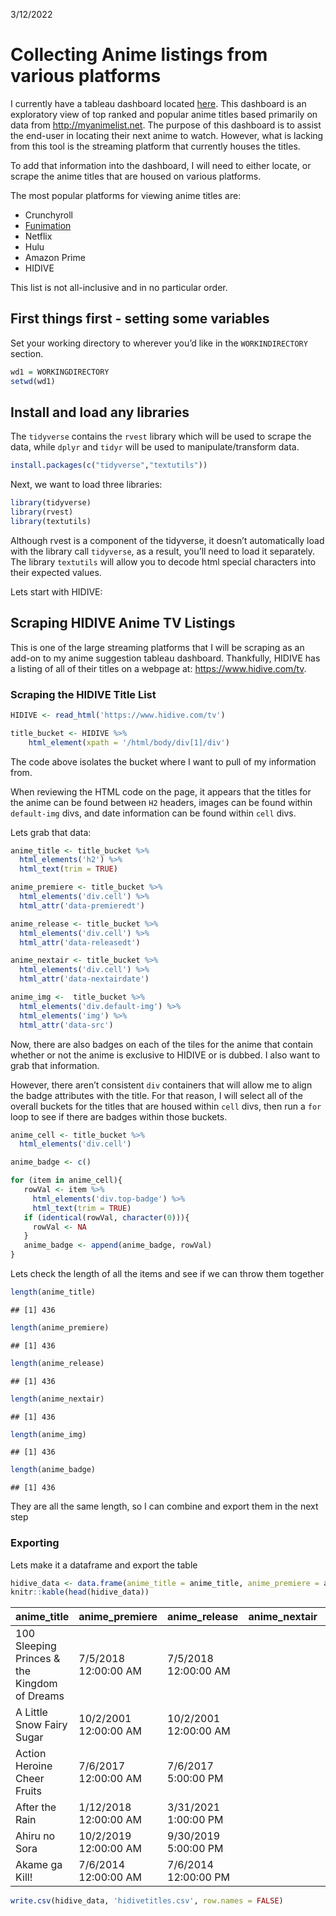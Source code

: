 3/12/2022

# Collecting Anime listings from various platforms

I currently have a tableau dashboard located
[here](https://public.tableau.com/app/profile/patrick.mendoza5877/viz/WhatAnimetoWatchNextMyAnimeList/Dashboard).
This dashboard is an exploratory view of top ranked and popular anime
titles based primarily on data from <http://myanimelist.net>. The
purpose of this dashboard is to assist the end-user in locating their
next anime to watch. However, what is lacking from this tool is the
streaming platform that currently houses the titles.

To add that information into the dashboard, I will need to either
locate, or scrape the anime titles that are housed on various platforms.

The most popular platforms for viewing anime titles are:

-   Crunchyroll
-   [Funimation](https://github.com/patmendoza330/funimationtitles)
-   Netflix
-   Hulu
-   Amazon Prime
-   HIDIVE

This list is not all-inclusive and in no particular order.

## First things first - setting some variables

Set your working directory to wherever you’d like in the
`WORKINDIRECTORY` section.

``` r
wd1 = WORKINGDIRECTORY
setwd(wd1)
```

## Install and load any libraries

The `tidyverse` contains the `rvest` library which will be used to
scrape the data, while `dplyr` and `tidyr` will be used to
manipulate/transform data.

``` r
install.packages(c("tidyverse","textutils"))
```

Next, we want to load three libraries:

``` r
library(tidyverse)
library(rvest)
library(textutils)
```

Although rvest is a component of the tidyverse, it doesn’t automatically
load with the library call `tidyverse`, as a result, you’ll need to load
it separately. The library `textutils` will allow you to decode html
special characters into their expected values.

Lets start with HIDIVE:

## Scraping HIDIVE Anime TV Listings

This is one of the large streaming platforms that I will be scraping as
an add-on to my anime suggestion tableau dashboard. Thankfully, HIDIVE
has a listing of all of their titles on a webpage at:
<https://www.hidive.com/tv>.

### Scraping the HIDIVE Title List

``` r
HIDIVE <- read_html('https://www.hidive.com/tv')

title_bucket <- HIDIVE %>%
    html_element(xpath = '/html/body/div[1]/div')
```

The code above isolates the bucket where I want to pull of my
information from.

When reviewing the HTML code on the page, it appears that the titles for
the anime can be found between `H2` headers, images can be found within
`default-img` divs, and date information can be found within `cell`
divs.

Lets grab that data:

``` r
anime_title <- title_bucket %>%
  html_elements('h2') %>%
  html_text(trim = TRUE)

anime_premiere <- title_bucket %>%
  html_elements('div.cell') %>%
  html_attr('data-premieredt')

anime_release <- title_bucket %>%
  html_elements('div.cell') %>%
  html_attr('data-releasedt')

anime_nextair <- title_bucket %>%
  html_elements('div.cell') %>%
  html_attr('data-nextairdate')

anime_img <-  title_bucket %>%
  html_elements('div.default-img') %>%
  html_elements('img') %>%
  html_attr('data-src')
```

Now, there are also badges on each of the tiles for the anime that
contain whether or not the anime is exclusive to HIDIVE or is dubbed. I
also want to grab that information.

However, there aren’t consistent `div` containers that will allow me to
align the badge attributes with the title. For that reason, I will
select all of the overall buckets for the titles that are housed within
`cell` divs, then run a `for` loop to see if there are badges within
those buckets.

``` r
anime_cell <- title_bucket %>%
  html_elements('div.cell')

anime_badge <- c()

for (item in anime_cell){
   rowVal <- item %>%
     html_elements('div.top-badge') %>%
     html_text(trim = TRUE)
   if (identical(rowVal, character(0))){
     rowVal <- NA
   }
   anime_badge <- append(anime_badge, rowVal)
}
```

Lets check the length of all the items and see if we can throw them
together

``` r
length(anime_title)
```

    ## [1] 436

``` r
length(anime_premiere)
```

    ## [1] 436

``` r
length(anime_release)
```

    ## [1] 436

``` r
length(anime_nextair)
```

    ## [1] 436

``` r
length(anime_img)
```

    ## [1] 436

``` r
length(anime_badge)
```

    ## [1] 436

They are all the same length, so I can combine and export them in the
next step

### Exporting

Lets make it a dataframe and export the table

``` r
hidive_data <- data.frame(anime_title = anime_title, anime_premiere = anime_premiere, anime_release = anime_release, anime_nextair = anime_nextair, anime_img = anime_img, anime_badge = anime_badge)
knitr::kable(head(hidive_data))
```

| anime\_title                                 | anime\_premiere       | anime\_release        | anime\_nextair | anime\_img                                                                           | anime\_badge |
|:---------------------------------------------|:----------------------|:----------------------|:---------------|:-------------------------------------------------------------------------------------|:-------------|
| 100 Sleeping Princes & the Kingdom of Dreams | 7/5/2018 12:00:00 AM  | 7/5/2018 12:00:00 AM  |                | //static.hidive.com/titles/OSP/OSP\_01\_MASTER\_300x169.jpg                          | Exclusive    |
| A Little Snow Fairy Sugar                    | 10/2/2001 12:00:00 AM | 10/2/2001 12:00:00 AM |                | //static.hidive.com/titles/LSF/LSF\_01\_MASTER\_300x169.jpg                          | Dubbed       |
| Action Heroine Cheer Fruits                  | 7/6/2017 12:00:00 AM  | 7/6/2017 5:00:00 PM   |                | //static.hidive.com/titles/ACF/action-heroine-cheer-fruits\_ACF\_MASTER\_300x169.jpg | NA           |
| After the Rain                               | 1/12/2018 12:00:00 AM | 3/31/2021 1:00:00 PM  |                | //static.hidive.com/titles/ATR/after-the-rain\_ATR\_01\_MASTER\_300x169.jpg          | Dubbed       |
| Ahiru no Sora                                | 10/2/2019 12:00:00 AM | 9/30/2019 5:00:00 PM  |                | //static.hidive.com/titles/ANS/ahiru-no-sora\_ANS\_01\_MASTER\_300x169\_01.jpg       | Dubbed       |
| Akame ga Kill!                               | 7/6/2014 12:00:00 AM  | 7/6/2014 12:00:00 PM  |                | //static.hidive.com/titles/AGK/AGK\_MASTER\_300x169.jpg                              | Dubbed       |

``` r
write.csv(hidive_data, 'hidivetitles.csv', row.names = FALSE) 
```
